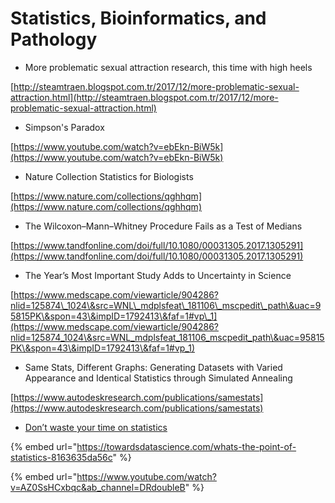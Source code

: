 # Statistics, Bioinformatics, and Pathology

* More problematic sexual attraction research, this time with high heels

[http://steamtraen.blogspot.com.tr/2017/12/more-problematic-sexual-attraction.html](http://steamtraen.blogspot.com.tr/2017/12/more-problematic-sexual-attraction.html)

* Simpson's Paradox

[https://www.youtube.com/watch?v=ebEkn-BiW5k](https://www.youtube.com/watch?v=ebEkn-BiW5k)

* Nature Collection Statistics for Biologists

[https://www.nature.com/collections/qghhqm](https://www.nature.com/collections/qghhqm)

* The Wilcoxon–Mann–Whitney Procedure Fails as a Test of Medians

[https://www.tandfonline.com/doi/full/10.1080/00031305.2017.1305291](https://www.tandfonline.com/doi/full/10.1080/00031305.2017.1305291)

* The Year’s Most Important Study Adds to Uncertainty in Science

[https://www.medscape.com/viewarticle/904286?nlid=125874\_1024\&src=WNL\_mdplsfeat\_181106\_mscpedit\_path\&uac=95815PK\&spon=43\&impID=1792413\&faf=1#vp\_1](https://www.medscape.com/viewarticle/904286?nlid=125874_1024\&src=WNL_mdplsfeat_181106_mscpedit_path\&uac=95815PK\&spon=43\&impID=1792413\&faf=1#vp_1)

* Same Stats, Different Graphs: Generating Datasets with Varied Appearance and Identical Statistics through Simulated Annealing

[https://www.autodeskresearch.com/publications/samestats](https://www.autodeskresearch.com/publications/samestats)

* [Don’t waste your time on statistics](https://towardsdatascience.com/whats-the-point-of-statistics-8163635da56c)

{% embed url="https://towardsdatascience.com/whats-the-point-of-statistics-8163635da56c" %}

{% embed url="https://www.youtube.com/watch?v=AZ0SsHCxbqc&ab_channel=DRdoubleB" %}
